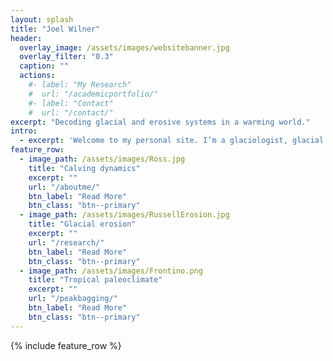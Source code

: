 ```yaml
---
layout: splash
title: "Joel Wilner"
header:
  overlay_image: /assets/images/websitebanner.jpg
  overlay_filter: "0.3"
  caption: ""
  actions:
    #- label: "My Research"
    #  url: "/academicportfolio/"
    #- label: "Contact"
    #  url: "/contact/"
excerpt: "Decoding glacial and erosive systems in a warming world."
intro: 
  - excerpt: 'Welcome to my personal site. I’m a glaciologist, glacial geologist, and adventurer.'
feature_row:
  - image_path: /assets/images/Ross.jpg
    title: "Calving dynamics"
    excerpt: ""
    url: "/aboutme/"
    btn_label: "Read More"
    btn_class: "btn--primary"
  - image_path: /assets/images/RussellErosion.jpg
    title: "Glacial erosion"
    excerpt: ""
    url: "/research/"
    btn_label: "Read More"
    btn_class: "btn--primary"
  - image_path: /assets/images/Frontino.png
    title: "Tropical paleoclimate"
    excerpt: ""
    url: "/peakbagging/"
    btn_label: "Read More"
    btn_class: "btn--primary"
---
```


{% include feature_row %}


